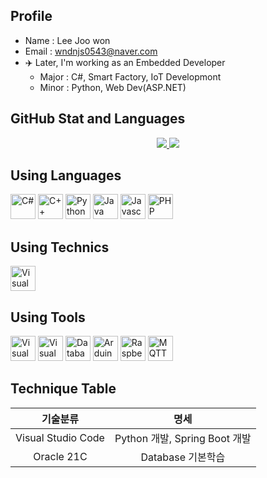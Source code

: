 
## Profile
- Name : Lee Joo won
- Email : wndnjs0543@naver.com
- ✈️ Later, I'm working as an Embedded Developer
  - Major : C#, Smart Factory, IoT Developmont
  - Minor : Python, Web Dev(ASP.NET)

## GitHub Stat and Languages
<p align='center'>
  <a href="https://github.com/breadcoffee">
    <img src="https://github-readme-stats.vercel.app/api?username=breadcoffee&theme=tokyonight&show_icons=true"/>
    <img src="https://github-readme-stats.vercel.app/api/top-langs/?username=breadcoffee&theme=tokyonight&layout=compact"/>
  </a>
</p>

## Using Languages
<p align='left'>
    <img height="40" src="https://img.icons8.com/?size=100&id=55251&format=png&color=000000" title="C#">
    <img height="40" src="https://img.icons8.com/?size=100&id=55199&format=png&color=000000" title="C++">
    <img height="40" src="https://img.icons8.com/?size=100&id=13441&format=png&color=000000" title="Python">
    <img height="40" src="https://img.icons8.com/?size=100&id=Pd2x9GWu9ovX&format=png&color=000000" title="Java">
    <img height="40" src="https://img.icons8.com/?size=100&id=108784&format=png&color=000000" title="Javascript">
    <img height="40" src="https://img.icons8.com/?size=100&id=13460&format=png&color=000000" title="PHP">
</p>

## Using Technics
<p align='left'>
  <img height="40" src="https://img.icons8.com/?size=100&id=9OGIyU8hrxW5&format=png&color=000000" title="Visual Studio Code">
</p>

## Using Tools
<p align='left'>
  <img height="40" src="https://img.icons8.com/?size=100&id=9OGIyU8hrxW5&format=png&color=000000" title="Visual Studio Code">
  <img height="40" src="https://img.icons8.com/?size=100&id=ezj3zaVtImPg&format=png&color=000000" title="Visual Studio">
  <img height="40" src="https://img.icons8.com/?size=100&id=NFQusZJ4neki&format=png&color=000000" title="Databases">
  
  <img height="40" src="https://img.icons8.com/?size=100&id=Of4lZV2lwBQI&format=png&color=000000" title="Arduino">
  <img height="40" src="https://img.icons8.com/?size=100&id=13443&format=png&color=000000" title="Raspberry Pi">
  <img height="40" src="https://mosquitto.org/stickers/mosquitto-mono.png" title="MQTT">
</p>

## Technique Table
| 기술분류 | 명세 |
|:---:|:---:|
|Visual Studio Code|Python 개발, Spring Boot 개발|
|Oracle 21C| Database 기본학습 |

